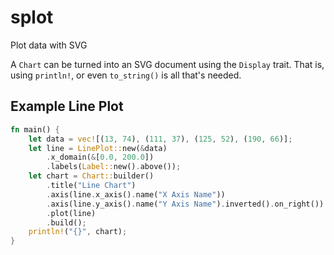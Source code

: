 # splot

Plot data with SVG

A `Chart` can be turned into an SVG document using the `Display` trait.  That
is, using `println!`, or even `to_string()` is all that's needed.

## Example Line Plot

```rust
fn main() {
    let data = vec![(13, 74), (111, 37), (125, 52), (190, 66)];
    let line = LinePlot::new(&data)
        .x_domain(&[0.0, 200.0])
        .labels(Label::new().above());
    let chart = Chart::builder()
    	.title("Line Chart")
        .axis(line.x_axis().name("X Axis Name"))
        .axis(line.y_axis().name("Y Axis Name").inverted().on_right())
        .plot(line)
        .build();
    println!("{}", chart);
}
```
